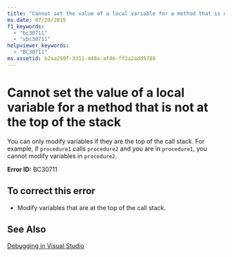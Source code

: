 ```yaml
---
title: "Cannot set the value of a local variable for a method that is not at the top of the stack"
ms.date: 07/20/2015
f1_keywords: 
  - "bc30711"
  - "vbc30711"
helpviewer_keywords: 
  - "BC30711"
ms.assetid: b2aa290f-3311-448a-af46-ff2a2add5788
---
```

# Cannot set the value of a local variable for a method that is not at the top of the stack
You can only modify variables if they are the top of the call stack. For example, if `procedure1` calls `procedure2` and you are in `procedure1`, you cannot modify variables in `procedure2`.  
  
 **Error ID:** BC30711  
  
## To correct this error  
  
-   Modify variables that are at the top of the call stack.  
  
## See Also  
 [Debugging in Visual Studio](/visualstudio/debugger/debugging-in-visual-studio)
